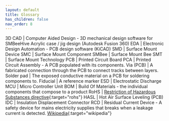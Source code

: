 ```yaml
---
layout: default
title: Glossary
has_children: false
nav_order: 8
---
```

3D CAD | Computer Aided Design - 3D mechanical design software for SMBeeHive Acrylic case / jig design (Autodesk Fusion 360)
EDA | Electronic Design Automation - PCB design software (KiCAD)
SMD | Surface Mount Device
SMC | Surface Mount Component
SMBee | Surface Mount Bee
SMT | Surface Mount Technology
PCB | Printed Circuit Board
PCA | Printed Circuit Assembly - A PCB populated with its components.
Via (PCB) | A fabricated connection through the PCB to connect tracks between layers.
Solder pad | The exposed conductive material on a PCB for soldering components to.
Fiducial | A reference marker
ESD | Electrostatic Discharge
MCU | Micro Controller Unit
BOM | Build Of Materials - the individual components that compose to a product
RoHS | [Restriction of Hazardous Substances directive](https://www.rohsguide.com/rohs-faq.htm){:target="rohs"}
HASL | Hot Air Surface Leveling (PCB)
IDC | Insulation Displacement Connector
RCD | Residual Current Device - A safety device for mains electricity supplies that breaks when a leakage current is detected. [Wikipedia](https://en.wikipedia.org/wiki/Residual-current_device){:target="wikipedia"}

